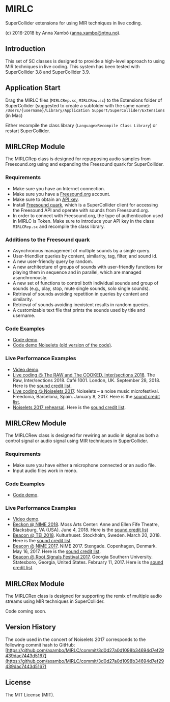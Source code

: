 
MIRLC
===
SuperCollider extensions for using MIR techniques in live coding.

(c) 2016-2018 by Anna Xambó (<anna.xambo@ntnu.no>).


Introduction
----

This set of SC classes is designed to provide a high-level approach to using MIR techniques in live coding. This system has been tested with SuperCollider 3.8 and SuperCollider 3.9.


Application Start
----

Drag the MIRLC files (`MIRLCRep.sc`, `MIRLCRew.sc`) to the Extensions folder of SuperCollider (suggested to create a subfolder with the same name): `/Users/{username}/Library/Application Support/SuperCollider/Extensions` (in Mac)

Either recompile the class library (`Language>Recompile Class Library`) or restart SuperCollider.

MIRLCRep Module
----

The MIRLCRep class is designed for repurposing audio samples from Freesound.org using and expanding the Freesound quark for SuperCollider.

### Requirements

* Make sure you have an Internet connection.
* Make sure you have a [Freesound.org](http://freesound.org) account.
* Make sure to obtain an [API key](https://freesound.org/help/developers/).
* Install [Freesound quark](https://github.com/g-roma/Freesound.sc), which is a SuperCollider client for accessing the Freesound API and operate with sounds from Freesound.org.
* In order to connect with Freesound.org, the type of authentication used in MIRLC is Token. Make sure to introduce your API key in the class `MIRLCRep.sc` and recompile the class library.

### Additions to the Freesound quark

* Asynchronous management of multiple sounds by a single query.
* User-friendlier queries by content, similarity, tag, filter, and sound id.
* A new user-friendly query by random.
* A new architecture of groups of sounds with user-friendly functions for playing them in sequence and in parallel, which are managed asynchronously.
* A new set of functions to control both individual sounds and group of sounds (e.g., play, stop, mute single sounds, solo single sounds).
* Retrieval of sounds avoiding repetition in queries by content and similarity.
* Retrieval of sounds avoiding inexistent results in random queries.
* A customizable text file that prints the sounds used by title and username.

### Code Examples

* [Code demo](script_demo_MIRLCRep.md).
* [Code demo Noiselets (old version of the code)](script_demo_Noiselets17.md).

### Live Performance Examples

* [Video demo](https://vimeo.com/249968326).
* [Live coding @ The RAW and The COOKED, Inter/sections 2018](https://axambo.github.io/music/solo-performances/live-coding-the-raw-2018/). The Raw, Inter/sections 2018. Café 1001. London, UK. September 28, 2018. Here is the [sound credit list](sound_credits_TheRAW18.md).
* [Live coding @ Noiselets 2017](https://axambo.github.io/music/solo-performances/live-coding-noiselets-2017/). Noiselets – a noise music microfestival. Freedonia, Barcelona, Spain. January 8, 2017. Here is the [sound credit list](sound_credits_Noiselets17.md).
* [Noiselets 2017 rehearsal](https://soundcloud.com/petermann-plays/noiselets-2017-liveset-rehearsal). Here is the [sound credit list](sound_credits_rehearsal_Noiselets17.md).

MIRLCRew Module
----

The MIRLCRew class is designed for rewiring an audio in signal as both a control signal or audio signal using MIR techniques in SuperCollider.

### Requirements

* Make sure you have either a microphone connected or an audio file.
* Input audio files work in mono.

### Code Examples

* [Code demo](script_demo_MIRLCRew.md).

### Live Performance Examples

* [Video demo](https://vimeo.com/249997271).
* [Beckon @ NIME 2018](http://annaxambo.me/music/group-performances/beckon-nime-2018/). Moss Arts Center: Anne and Ellen Fife Theatre, Blacksburg, VA (USA). June 4, 2018. Here is the [sound credit list](https://github.com/axambo/beacon/blob/master/NIME18-18.06/sound_credits_NIME18.md)
* [Beacon @ TEI 2018](http://annaxambo.me/music/group-performances/beacon-tei-2018/). Kulturhuset. Stockholm, Sweden. March 20, 2018. Here is the [sound credit list](https://github.com/axambo/beacon/blob/master/TEI18-18.03/sound_credits_TEI18.md).
* [Beacon @ NIME 2017](http://annaxambo.me/music/group-performances/beacon-nime-2017/). NIME 2017. Stengade. Copenhagen, Denmark. May 16, 2017.  Here is the [sound credit list](https://github.com/axambo/beacon/blob/master/RSF17-17.02/sound_credits_RSF17.md).
* [Beacon @ Root Signals Festival 2017](http://annaxambo.me/music/group-performances/beacon-root-signals-festival-2017/). Georgia Southern University. Statesboro, Georgia, United States. February 11, 2017. Here is the [sound credit list](https://github.com/axambo/beacon/blob/master/RSF17-17.02/sound_credits_RSF17.md).


MIRLCRex Module
----

The MIRLCRex class is designed for supporting the remix of multiple audio streams using MIR techniques in SuperCollider.

Code coming soon.

Version History
----

The code used in the concert of Noiselets 2017 corresponds to the following commit hash to GitHub: [https://github.com/axambo/MIRLC/commit/3d0d27a0d1098b34694d7ef29439dac7443d5167](https://github.com/axambo/MIRLC/commit/3d0d27a0d1098b34694d7ef29439dac7443d5167)


License
----

The MIT License (MIT).

